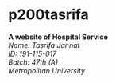 # p200tasrifa
<b>A website of Hospital Service</b> <br>
<i>Name: Tasrifa Jannat <br>
ID: 191-115-017 <br>
Batch: 47th (A) <br>
Metropolitan University<i> <br>
